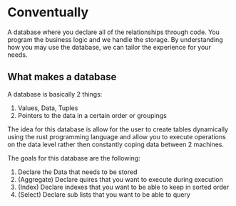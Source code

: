 # Conventually

A database where you declare all of the relationships through code. You program
the business logic and we handle the storage. By understanding how you may use
the database, we can tailor the experience for your needs.

## What makes a database

A database is basically 2 things:

1. Values, Data, Tuples
2. Pointers to the data in a certain order or groupings

The idea for this database is allow for the user to create tables dynamically
using the rust programming language and allow you to execute operations on the
data level rather then constantly coping data between 2 machines.

The goals for this database are the following:

1. Declare the Data that needs to be stored
2. (Aggregate) Declare quires that you want to execute during execution
3. (Index) Declare indexes that you want to be able to keep in sorted order
4. (Select) Declare sub lists that you want to be able to query
